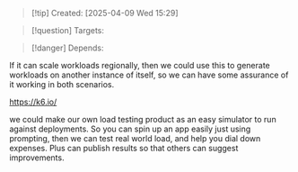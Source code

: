 
>[!tip] Created: [2025-04-09 Wed 15:29]

>[!question] Targets: 

>[!danger] Depends: 

If it can scale workloads regionally, then we could use this to generate workloads on another instance of itself, so we can have some assurance of it working in both scenarios.

https://k6.io/

we could make our own load testing product as an easy simulator to run against deployments.  So you can spin up an app easily just using prompting, then we can test real world load, and help you dial down expenses.  Plus can publish results so that others can suggest improvements.